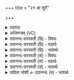 +++
title = "२१ आ सुते"

+++
<details><summary>पदपाठः</summary>

आ। सु॒ते। सि॒ञ्च॒त॒। श्रिय॑म्। रोद॑स्योः। अ॒भि॒श्रिय॒मित्य॑भि॒ऽश्रिय॑म्। र॒सा। द॒धी॒त॒। वृ॒ष॒भम्। २१।
</details>

<details><summary>अधिमन्त्रम् (VC)</summary>

- वेनो देवता
- सुनीतिर्ऋषिः
- निचृद्गायत्री
- षड्जः
</details>

<details><summary>दयानन्द-सरस्वती (हि) - विषयः</summary>

फिर उसी विषय को अगले मन्त्र में कहा है ॥
</details>

<details><summary>दयानन्द-सरस्वती (हि) - पदार्थः</summary>

पदार्थान्वयभाषाः -  हे मनुष्यो ! (रसा) आनन्द देनेवाले तुम लोग (सुते) उत्पन्न हुए जगत् में (वृषभम्) अति बली (रोदस्योः) आकाश-पृथिवी को (अभिश्रियम्) सब ओर से शोभित करनेहारे (श्रियम्) शोभायुक्त सभापति राजा का (आ, सिञ्चत) अच्छे प्रकार अभिषेक करो और वह सभापति तुम लोगों को (दधीत) धारण करे ॥२१ ॥
</details>

<details><summary>दयानन्द-सरस्वती (हि) - भावार्थः</summary>

भावार्थभाषाः -  मनुष्यों को चाहिये कि राज्य की उन्नति से जगत् का प्रकाशक, सुन्दरता आदि गुणों से युक्त, अति बलवान्, विद्वान्, शूर, पूर्ण अवयवोंवाले मनुष्य को राज्य में अभिषेक करें और वह राजा प्रजाओं में सुख धारण करे ॥२१ ॥
</details>

<details><summary>दयानन्द-सरस्वती (सं) - विषयः</summary>

पुनस्तमेव विषयमाह ॥
</details>

<details><summary>दयानन्द-सरस्वती (सं) - पदार्थः</summary>

पदार्थान्वयभाषाः -  हे मनुष्याः ! रसा यूयं सुते वृषभं रोदस्योरभिश्रियं श्रियं सभापतिमासिञ्चत, स च युष्मान् दधीत ॥२१ ॥
</details>

<details><summary>दयानन्द-सरस्वती (सं) - भावार्थः</summary>

भावार्थभाषाः -  मनुष्यै राज्योन्नत्या जगतः प्रकाशः सौन्दर्यादिगुणवान् बलिष्ठो विद्वान् शूरः पूर्णाङ्गो जनो राज्येऽभिषेक्तव्यः, स च प्रजासु सुखं दध्यात् ॥२१ ॥
</details>

<details><summary>सविता जोशी ← दयानन्दः (म) - भावार्थः</summary>

भावार्थभाषाः -  राज्याच्या उन्नतीसाठी सुंदर, कीर्तिमान, बलवान, विद्वान, शूर, पूर्ण स्वस्थ शरीर असलेल्या अशा व्यक्तीला माणसांनी राजा म्हणून निवडावे व राजाने प्रजेला सुखी ठेवावे.
</details>